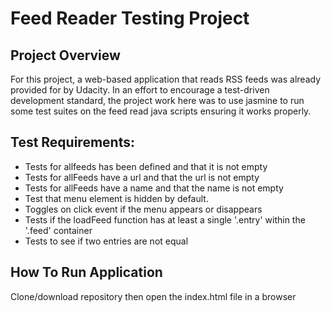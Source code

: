 # Feed Reader Testing Project

## Project Overview
 For this project, a web-based application that reads RSS feeds was already provided for by Udacity. In an effort to encourage a test-driven development standard, the project work here was to use jasmine to run some test suites on the feed read java scripts ensuring it works properly.

## Test Requirements:
* Tests for allfeeds has been defined and that it is not empty
* Tests for allFeeds have a url and that the url is not empty
* Tests for allFeeds have a name and that the name is not empty
* Test that menu element is hidden by default.
* Toggles on click event if the menu appears or disappears
* Tests if the loadFeed function has at least a single '.entry' within the '.feed' container
* Tests to see if two entries are not equal

## How To Run Application
Clone/download repository then open the index.html file in a browser
